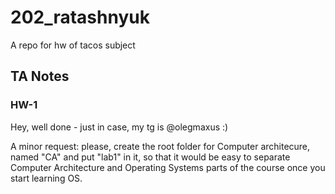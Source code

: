 # 202_ratashnyuk
A repo for hw of tacos subject

## TA Notes
### HW-1
Hey, well done - just in case, my tg is @olegmaxus :)

A minor request: please, create the root folder for Computer architecure, named "CA" and put "lab1" in it, so that it would be easy to separate Computer Architecture and Operating Systems parts of the course once you start learning OS.
